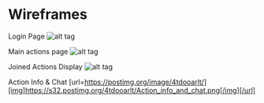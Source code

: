 Wireframes
==========

Login Page
![alt tag](https://postimg.org/image/erynas11d/][img]https://s32.postimg.org/erynas11d/Aux_login_page.png "Login Page")

Main actions page
![alt tag](https://postimg.org/image/pg2e9mb0h/][img]https://s32.postimg.org/pg2e9mb0h/Aux_main_page.png "Actions Page")

Joined Actions Display
![alt tag](https://postimg.org/image/yp4kjqjwh/][img]https://s32.postimg.org/yp4kjqjwh/Joined_actions_page.png "Joined Actions")

Action Info & Chat
[url=https://postimg.org/image/4tdooarlt/][img]https://s32.postimg.org/4tdooarlt/Action_info_and_chat.png[/img][/url]

